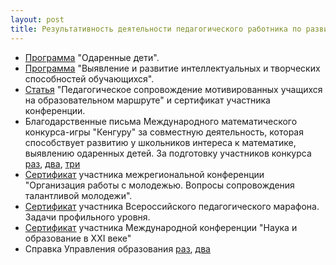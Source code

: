 ```yaml
---
layout: post
title: Результативность деятельности педагогического работника по развитию способностей обучающихся
---
```


- [Программа](../content/form10/программа-одаренные-дети.pdf) "Одаренные дети".
- [Программа](../content/form10/программа-выявление-и-развитие-интеллектуальных-и-творческих-способностей-обучающихся.pdf) "Выявление и развитие интеллектуальных и творческих способностей обучающихся".
- [Статья](..content/form10/статья-педагогическое-сопровождение-мотивированных-учащихся.pdf) "Педагогическое сопровождение мотивированных учащихся на образовательном маршруте" и сертификат участника конференции.
- Благодарственные письма Международного математического конкурса-игры "Кенгуру" за совместную деятельность, которая способствует развитию у школьников интереса к математике, выявлению одаренных детей. За подготовку участников конкурса [раз](../content/form10/благ-письмо-12.jpg), [два](../content/form10/благ-письмо-13.jpg), [три](../content/form10/благ-письмо-15.jpg)
- [Сертификат](../content/form10/сертификат-конференция.jpg) участника межрегиональной конференции "Организация работы с молодежью. Вопросы сопровождения талантливой молодежи".
- [Сертификат](../content/form10/сертификат-марафон.jpg) участника Всероссийского педагогического марафона. Задачи профильного уровня.
- [Сертификат](../content/form10/сертификат-наука-в-21-веке.jpg) участника Международной конференции "Наука и образование в XXI веке"
- Справка Управления образования [раз](../content/form10/справка-управления-образования-1.jpg), [два](../content/form10/справка-управления-образования-2.jpg)
